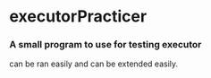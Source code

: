 # executorPracticer
<h3>A small program to use for testing executor</h3>
can be ran easily and can be extended easily.
